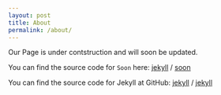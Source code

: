 ```yaml
---
layout: post
title: About
permalink: /about/
---
```


Our Page is under contstruction and will soon be updated.

You can find the source code for `Soon` here:
[jekyll][jekyll-organization] /
[soon](https://github.com/YJPL/soon)

You can find the source code for Jekyll at GitHub:
[jekyll][jekyll-organization] /
[jekyll](https://github.com/jekyll/jekyll)


[jekyll-organization]: https://github.com/jekyll
